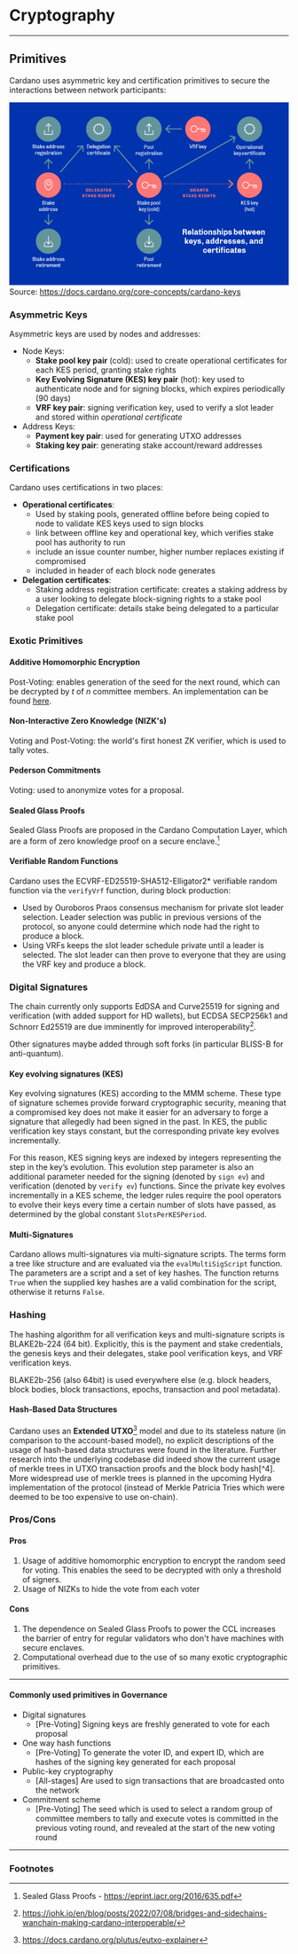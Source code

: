 # Cryptography

---
## Primitives
Cardano uses asymmetric key and certification primitives to secure the interactions between network participants:

![img_3.png](img_3.png)  
Source: https://docs.cardano.org/core-concepts/cardano-keys

### Asymmetric Keys
Asymmetric keys are used by nodes and addresses:
- Node Keys:
  - **Stake pool key pair** (cold): used to create operational certificates for each KES period, granting stake rights
  - **Key Evolving Signature (KES) key pair** (hot): key used to authenticate node and for signing blocks, which
    expires periodically (90 days)
  - **VRF key pair**: signing verification key, used to verify a slot leader and stored within *operational certificate*
- Address Keys:
  - **Payment key pair**: used for generating UTXO addresses
  - **Staking key pair**: generating stake account/reward addresses

### Certifications
Cardano uses certifications in two places:
- **Operational certificates**:
  - Used by staking pools, generated offline before being copied to node to validate KES keys used to sign blocks
  - link between offline key and operational key, which verifies stake pool has authority to run
  - include an issue counter number, higher number replaces existing if compromised
  - included in header of each block node generates
- **Delegation certificates**:
  - Staking address registration certificate: creates a staking address by a user looking to delegate block-signing
    rights to a stake pool
  - Delegation certificate: details stake being delegated to a particular stake pool

### Exotic Primitives

#### Additive Homomorphic Encryption
Post-Voting: enables generation of the seed for the next round, which can be decrypted by _t_ of _n_ committee
members. An implementation can be found [here](https://github.com/aistcrypt/Lifted-ElGamal).

#### Non-Interactive Zero Knowledge (NIZK's)
Voting and Post-Voting: the world's first honest ZK verifier, which is used to tally votes.

#### Pederson Commitments
Voting: used to anonymize votes for a proposal.

#### Sealed Glass Proofs
Sealed Glass Proofs are proposed in the Cardano Computation Layer, which are a form of zero knowledge proof on a
secure enclave.[^1]

#### Verifiable Random Functions
Cardano uses the ECVRF-ED25519-SHA512-Elligator2* verifiable random function via the `verifyVrf` function, during block 
production:
* Used by Ouroboros Praos consensus mechanism for private slot leader selection. Leader selection was public in 
  previous versions of the protocol, so anyone could determine which node had the right to produce a block.
* Using VRFs keeps the slot leader schedule private until a leader is selected. The slot leader can then prove to
  everyone that they are using the VRF key and produce a block.

### Digital Signatures
The chain currently only supports EdDSA and Curve25519 for signing and verification (with added support for HD 
wallets), but ECDSA SECP256k1 and Schnorr Ed25519 are due imminently for improved interoperability[^2]. 

Other signatures maybe added through soft forks (in particular BLISS-B for anti-quantum).

#### Key evolving signatures (KES)
Key evolving signatures (KES) according to the MMM scheme. These type of signature schemes provide forward 
cryptographic security, meaning that a compromised key does not make it easier for an adversary to forge a signature 
that allegedly had been signed in the past. In KES, the public verification key stays constant, but the 
corresponding private key evolves incrementally. 

For this reason, KES signing keys are indexed by integers representing the step in the key’s evolution. This 
evolution step parameter is also an additional parameter needed for the signing (denoted by `sign ev`) and 
verification (denoted by `verify ev`) functions. Since the private key evolves incrementally in a KES scheme, the 
ledger rules require the pool operators to evolve their keys every time a certain number of slots have passed, as 
determined by the global constant `SlotsPerKESPeriod`.

#### Multi-Signatures 
Cardano allows multi-signatures via multi-signature scripts. The terms form a tree like structure and are evaluated 
via the `evalMultiSigScript` function. The parameters are a script and a set of key hashes. The function returns 
`True` when the supplied key hashes are a valid combination for the script, otherwise it returns `False`.

### Hashing
The hashing algorithm for all verification keys and multi-signature scripts is BLAKE2b-224 (64 bit). Explicitly, 
this is the payment and stake credentials, the genesis keys and their delegates, stake pool verification keys, and 
VRF verification keys.

BLAKE2b-256 (also 64bit) is used everywhere else (e.g. block headers, block bodies, block transactions, epochs, 
transaction and pool metadata).

#### Hash-Based Data Structures
Cardano uses an **Extended UTXO**[^3] model and due to its stateless nature (in comparison to the
account-based model), no explicit descriptions of the usage of hash-based data structures were found in the literature.
Further research into the underlying codebase did indeed show the current usage of merkle trees in UTXO transaction
proofs and the block body hash[^4]. More widespread use of merkle trees is planned in the upcoming Hydra
implementation of the protocol (instead of Merkle Patricia Tries which were deemed to be too expensive to use on-chain).

### Pros/Cons

#### Pros
1. Usage of additive homomorphic encryption to encrypt the random seed for voting. This enables the seed to be decrypted with only a threshold of signers.
2. Usage of NIZKs to hide the vote from each voter

#### Cons
1. The dependence on Sealed Glass Proofs to power the CCL increases the barrier of entry for regular validators who don't have machines with secure enclaves.
2. Computational overhead due to the use of so many exotic cryptographic primitives.

---

#### Commonly used primitives in Governance

- Digital signatures
  - [Pre-Voting] Signing keys are freshly generated to vote for each proposal
- One way hash functions
  - [Pre-Voting] To generate the voter ID, and expert ID, which are hashes of the signing key generated for each proposal
- Public-key cryptography
  - [All-stages] Are used to sign transactions that are broadcasted onto the network
- Commitment scheme
  - [Pre-Voting] The seed which is used to select a random group of committee members to tally and execute votes is committed in the previous voting round, and revealed at the start of the new voting round

---
### Footnotes
[^1]: Sealed Glass Proofs - https://eprint.iacr.org/2016/635.pdf  
[^2]: https://iohk.io/en/blog/posts/2022/07/08/bridges-and-sidechains-wanchain-making-cardano-interoperable/  
[^3]: https://docs.cardano.org/plutus/eutxo-explainer
